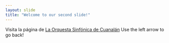 ```yaml
---
layout: slide
title: "Welcome to our second slide!"
---
```

Visita la página de
[La Orquesta Sinfónica de Cuanalán](https://orquestasinfonicadecuanalan.com.mx)
Use the left arrow to go back!